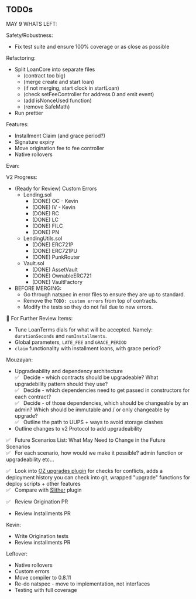 ## TODOs

MAY 9 WHATS LEFT:

Safety/Robustness:

- Fix test suite and ensure 100% coverage or as close as possible

Refactoring:
- Split LoanCore into separate files
  - (contract too big)
  - (merge create and start loan)
  - (if not merging, start clock in startLoan)
  - (check setFeeController for address 0 and emit event)
  - (add isNonceUsed function)
  - (remove SafeMath)
- Run prettier

Features:
- Installment Claim (and grace period?)
- Signature expiry
- Move origination fee to fee controller
- Native rollovers

Evan:

V2 Progress:

- (Ready for Review) Custom Errors
  - Lending.sol
    - (DONE) OC - Kevin
    - (DONE) IV - Kevin
    - (DONE) RC
    - (DONE) LC
    - (DONE) FILC
    - (DONE) PN
  - LendingUtils.sol
    - (DONE) ERC721P
    - (DONE) ERC721PU
    - (DONE) PunkRouter
  - Vault.sol
    - (DONE) AssetVault
    - (DONE) OwnableERC721
    - (DONE) VaultFactory
 - BEFORE MERGING:
    - Go through natspec in error files to ensure they are up to standard.
    - Remove the `TODO: custom errors` from top of contracts.
    - Modify the tests so they do not fail due to new errors.

📌 For Further Review Items:

- Tune LoanTerms dials for what will be accepted. Namely: `durationSeconds` and `numInstallments`.
- Global parameters, `LATE_FEE` and `GRACE_PERIOD`
- `claim` functionality with installment loans, with grace period?

Mouzayan:

- Upgradeability and dependency architecture\
  ✅ &nbsp; Decide - which contracts should be upgradeable? What upgradebility pattern should they use?\
  ✅ &nbsp; Decide - which dependencies need to get passed in constructors for each contract?\
  ✅ &nbsp; Decide - of those dependencies, which should be changeable by an admin? Which should be immutable and / or only changeable by upgrade?\
  ✅ &nbsp; Outline the path to UUPS + ways to avoid storage clashes
- Outline changes to v2 Protocol to add upgradeability

✅ &nbsp; Future Scenarios List: What May Need to Change in the Future Scenarios\
✅ &nbsp; For each scenario, how would we make it possible? admin function or upgradeability etc...

✅ &nbsp; Look into [OZ upgrades plugin](https://docs.openzeppelin.com/upgrades-plugins/1.x/) for checks for conflicts, adds a deployment history you can check into git, wrapped "upgrade" functions for deploy scripts + other features\
✅ &nbsp; Compare with [Slither](https://github.com/crytic/slither/wiki/Upgradeability-Checks) plugin

✅ &nbsp; Review Origination PR

- Review Installments PR

Kevin:

- Write Origination tests
- Review installments PR

Leftover:

- Native rollovers
- Custom errors
- Move compiler to 0.8.11
- Re-do natspec - move to implementation, not interfaces
- Testing with full coverage
